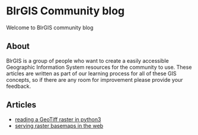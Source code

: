 # BlrGIS Community blog

Welcome to BlrGIS community blog

## About

BlrGIS is a group of people who want to create a easily accessible Geographic Information System resources for the community to use.
These articles are written as part of our learning process for all of these GIS concepts, so if there are any room for improvement please provide your feedback.

## Articles

- [reading a GeoTiff raster in python3](./articles/read_a_geotiff_with_gdal_in_python.md)
- [serving raster basemaps in the web](./articles/serving_raster_basemaps.md)
